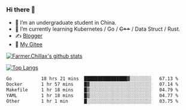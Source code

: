 ### Hi there 👋

- 🔭 I’m an undergraduate student in China.
- 🌱 I’m currently learning Kubernetes / Go / ~~C++~~ / Data Struct / Rust.
- ✍️ [Blogger](https://blog.farmer233.top)
- 🤔 [My Gitee](https://gitee.com/Farmer-chong)


[![Farmer.Chillax's github stats](https://github-readme-stats.vercel.app/api?username=FarmerChillax)](https://github.com/anuraghazra/github-readme-stats)

[![Top Langs](https://github-readme-stats.vercel.app/api/top-langs/?username=FarmerChillax&layout=compact&hide=html,css,javascript)](https://github.com/anuraghazra/github-readme-stats)


<a href="https://wakatime.com/@Farmer"> </a>
          <!--START_SECTION:waka-->

```txt
Go           18 hrs 21 mins  ████████████████▓░░░░░░░░   67.13 %
Docker       1 hr 57 mins    █▓░░░░░░░░░░░░░░░░░░░░░░░   07.14 %
Makefile     1 hr 18 mins    █▒░░░░░░░░░░░░░░░░░░░░░░░   04.79 %
YAML         1 hr 18 mins    █▒░░░░░░░░░░░░░░░░░░░░░░░   04.77 %
Other        1 hr 1 min      █░░░░░░░░░░░░░░░░░░░░░░░░   03.75 %
```

<!--END_SECTION:waka-->



<!--
**Farmer-chong/Farmer-chong** is a ✨ _special_ ✨ repository because its `README.md` (this file) appears on your GitHub profile.

Here are some ideas to get you started:

- 🔭 I’m currently working on ...
- 🌱 I’m currently learning ...
- 👯 I’m looking to collaborate on ...
- 🤔 I’m looking for help with ...
- 💬 Ask me about ...
- 📫 How to reach me: ...
- 😄 Pronouns: ...
- ⚡ Fun fact: ...
-->
